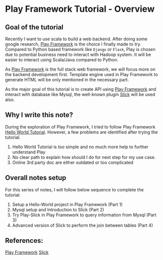 # Play Framework Tutorial - Overview

## Goal of the tutorial

Recently I want to use scala to build a web backend. After doing some google research, [Play Framework](https://www.playframework.com/documentation/2.7.x/ScalaHome) is the choice I finally made to try. Compared to Python based framework like `Django` or `Flask`, Play is chosen due to potential business need to interact with Hadoop system. It will be easier to interact using Scala/Java compared to Python. 

As [Play Framework](https://www.playframework.com/documentation/2.7.x/ScalaHome) is the full stack web framework, we will focus more on the backend development first. Template engine used in Play Framework to generate HTML will be only mentioned in the necessary part. 

As the major goal of this tutorial is to create API using [Play Framework](https://www.playframework.com/documentation/2.7.x/ScalaHome) and interact with database like Mysql, the well-known plugin  [Slick](http://scala-slick.org/docs/) will be used also. 

## Why I write this note?
During the exploration of Play Framework, I tried to follow Play Framework [Hello World Tutorial](https://www.playframework.com/documentation/2.7.x/HelloWorldTutorial). However, a few problems are identified after trying the tutorial. 

1. Hello World Tutorial is too simple and no much more help to further understand Play
2. No clear path to explain how should I do for next step for my use case.
3. Online 3rd party doc are either outdated or too complicated


## Overall notes setup
For this series of notes, I will follow below sequence to complete the tutorial:
1. Setup a Hello-World project in Play Framework (Part 1)
2. Mysql setup and Introduction to Slick (Part 2)
3. Try Play-Slick in Play Framework to query information from Mysql (Part 3)
4. Advanced version of Slick to perform the join between tables (Part 4)


## References:
[Play Framework](https://www.playframework.com/documentation/2.7.x/ScalaHome)
[Slick](http://scala-slick.org/docs/)
